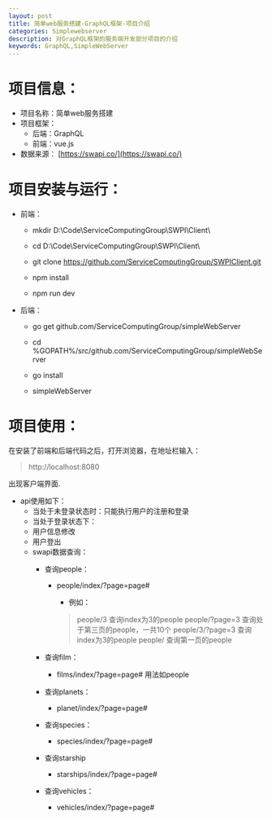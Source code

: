 ```yaml
---
layout: post
title: 简单web服务搭建-GraphQL框架-项目介绍
categories: Simplewebserver
description: 对GraphQL框架的服务端开发部分项目的介绍
keywords: GraphQL,SimpleWebServer
---
```


<!--上面的尽量不要动-->
# 项目信息：
+ 项目名称：简单web服务搭建
+ 项目框架：
  + 后端：GraphQL
  + 前端：vue.js
+ 数据来源：
  [https://swapi.co/](https://swapi.co/)
  
# 项目安装与运行：

+ 前端：

  + mkdir D:\Code\ServiceComputingGroup\SWPI\Client\
  
  + cd D:\Code\ServiceComputingGroup\SWPI\Client\
  
  + git clone https://github.com/ServiceComputingGroup/SWPIClient.git
  
  + npm install
  
  + npm run dev
  
+ 后端：

  + go get github.com/ServiceComputingGroup/simpleWebServer
  
  + cd %GOPATH%/src/github.com/ServiceComputingGroup/simpleWebServer
    
  + go install
  
  + simpleWebServer
  
# 项目使用：

在安装了前端和后端代码之后，打开浏览器，在地址栏输入：
> http://localhost:8080

出现客户端界面.
+ api使用如下：
  + 当处于未登录状态时：只能执行用户的注册和登录
  + 当处于登录状态下：
  + 用户信息修改
  + 用户登出
  + swapi数据查询：
     + 查询people：
        + people/index/?page=page#
          + 例如：
          
          >people/3 查询index为3的people
          >people/?page=3 查询处于第三页的people，一共10个
          >people/3/?page=3 查询index为3的people
          >people/ 查询第一页的people
          
     + 查询film：
        + films/index/?page=page#
          用法如people
     + 查询planets：
        + planet/index/?page=page#
     + 查询species：
        + species/index/?page=page#
     + 查询starship
        + starships/index/?page=page#
     + 查询vehicles：
        + vehicles/index/?page=page#
    
